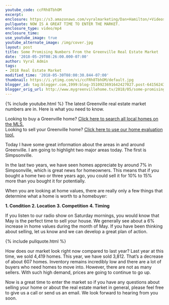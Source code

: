 ```yaml
---
youtube_code: ccFRh8TbhOM
excerpt:
enclosure: https://s3.amazonaws.com/vyralmarketing/Dan+Hamilton/+Videos/2018/Greenville+Real+Estate+Agent-+Market+Update.mp4
pullquote: NOW IS A GREAT TIME TO ENTER THE MARKET.
enclosure_type: video/mp4
enclosure_time:
use_youtube_image: true
youtube_alternate_image: /img/cover.jpg
layout: post
title: Some Promising Numbers From the Greenville Real Estate Market
date: '2018-05-29T08:26:00.000-07:00'
author: Vyral Admin
tags:
- 2018 Real Estate Market
modified_time: '2018-05-30T08:00:30.844-07:00'
thumbnail: https://i.ytimg.com/vi/ccFRh8TbhOM/default.jpg
blogger_id: tag:blogger.com,1999:blog-3510923691642427027.post-6415624354323958600
blogger_orig_url: http://www.mygreenvillehome.tv/2018/05/some-promising-numbers-from-greenville.html
---
```

{% include youtube.html %}
The latest Greenville real estate market numbers are in. Here is what you need to know.

<div class="post-cta">
Looking to buy a Greenville home? <a href="http://www.mygreenvillehome.com/buy/" target="_blank">Click here to search all local homes on the MLS.</a><br>
Looking to sell your Greenville home? <a href="http://www.mygreenvillehome.com/sell/" target="_blank">Click here to use our home evaluation tool.</a>
</div>

Today I have some great information about the areas in and around Greenville. I am going to highlight two major areas today. The first is Simpsonville.

In the last two years, we have seen homes appreciate by around 7% in Simpsonville, which is great news for homeowners. This means that if you bought a home two or three years ago, you could sell it for 10% to 15% more than you bought it for potentially.

When you are looking at home values, there are really only a few things that determine what a home is worth to a homebuyer:

**1. Condition**
**2. Location**
**3. Competition**
**4. Timing**

If you listen to our radio show on Saturday mornings, you would know that May is the perfect time to sell your house. We generally see about a 6% increase in home values during the month of May. If you have been thinking about selling, let us know and we can develop a great plan of action.

{% include pullquote.html %}

How does our market look right now compared to last year? Last year at this time, we sold 4,419 homes. This year, we have sold 3,812. That’s a decrease of about 607 homes. Inventory remains incredibly low and there are a lot of buyers who need homes to move into. However, there are not as many sellers. With such high demand, prices are going to continue to go up.

Now is a great time to enter the market so if you have any questions about selling your home or about the real estate market in general, please feel free to give us a call or send us an email. We look forward to hearing from you soon.
